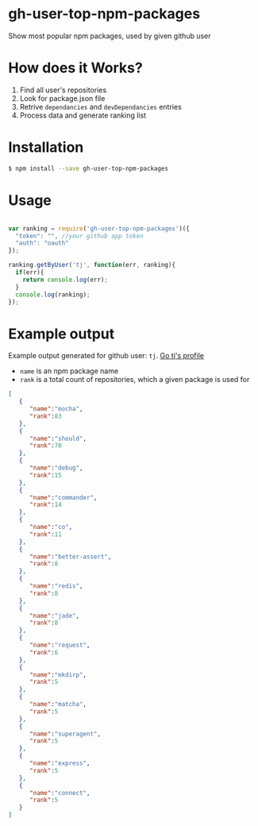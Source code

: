 # gh-user-top-npm-packages
Show most popular npm packages, used by given github user

# How does it Works?

1. Find all user's repositories
2. Look for package.json file
3. Retrive  `dependancies` and `devDependancies` entries
4. Process data and generate ranking list

# Installation

```sh
$ npm install --save gh-user-top-npm-packages
```
# Usage
```js

var ranking = require('gh-user-top-npm-packages')({
  "token": "", //your github app token
  "auth": "oauth"
});

ranking.getByUser('tj', function(err, ranking){
  if(err){
    return console.log(err);
  }
  console.log(ranking);
});

```

# Example output

Example output generated for github user: `tj`.
[Go tj's profile][tj]
- `name` is an npm package name
- `rank` is a total count of repositories, which a given package is used for

``` json
[
   {
      "name":"mocha",
      "rank":83
   },
   {
      "name":"should",
      "rank":70
   },
   {
      "name":"debug",
      "rank":15
   },
   {
      "name":"commander",
      "rank":14
   },
   {
      "name":"co",
      "rank":11
   },
   {
      "name":"better-assert",
      "rank":8
   },
   {
      "name":"redis",
      "rank":8
   },
   {
      "name":"jade",
      "rank":8
   },
   {
      "name":"request",
      "rank":6
   },
   {
      "name":"mkdirp",
      "rank":5
   },
   {
      "name":"matcha",
      "rank":5
   },
   {
      "name":"superagent",
      "rank":5
   },
   {
      "name":"express",
      "rank":5
   },
   {
      "name":"connect",
      "rank":5
   }
]
  ```

   [tj]: <https://github.com/tj>


